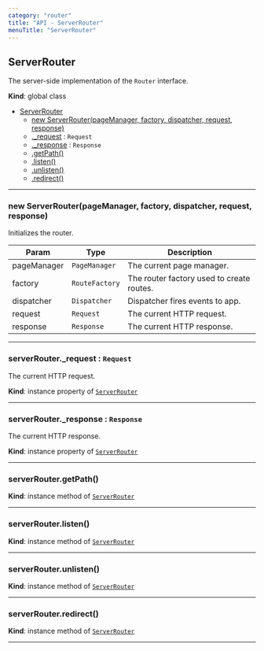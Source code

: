 ```yaml
---
category: "router"
title: "API - ServerRouter"
menuTitle: "ServerRouter"
---
```


## ServerRouter&nbsp;<a name="ServerRouter" href="https://github.com/seznam/ima/tree/17.5.2/router/ServerRouter.js#L28" target="_blank"><span class="icon"><i class="fas fa-external-link-alt fa-xs"></i></span></a>
The server-side implementation of the <code>Router</code> interface.

**Kind**: global class  

* [ServerRouter](#ServerRouter)
    * [new ServerRouter(pageManager, factory, dispatcher, request, response)](#new_ServerRouter_new)
    * [._request](#ServerRouter+_request) : <code>Request</code>
    * [._response](#ServerRouter+_response) : <code>Response</code>
    * [.getPath()](#ServerRouter+getPath)
    * [.listen()](#ServerRouter+listen)
    * [.unlisten()](#ServerRouter+unlisten)
    * [.redirect()](#ServerRouter+redirect)


* * *

### new ServerRouter(pageManager, factory, dispatcher, request, response)&nbsp;<a name="new_ServerRouter_new"></a>
Initializes the router.


| Param | Type | Description |
| --- | --- | --- |
| pageManager | <code>PageManager</code> | The current page manager. |
| factory | <code>RouteFactory</code> | The router factory used to create routes. |
| dispatcher | <code>Dispatcher</code> | Dispatcher fires events to app. |
| request | <code>Request</code> | The current HTTP request. |
| response | <code>Response</code> | The current HTTP response. |


* * *

### serverRouter.\_request : <code>Request</code>&nbsp;<a name="ServerRouter+_request" href="https://github.com/seznam/ima/tree/17.5.2/router/ServerRouter.js#L36" target="_blank"><span class="icon"><i class="fas fa-external-link-alt fa-xs"></i></span></a>
The current HTTP request.

**Kind**: instance property of [<code>ServerRouter</code>](#ServerRouter)  

* * *

### serverRouter.\_response : <code>Response</code>&nbsp;<a name="ServerRouter+_response" href="https://github.com/seznam/ima/tree/17.5.2/router/ServerRouter.js#L43" target="_blank"><span class="icon"><i class="fas fa-external-link-alt fa-xs"></i></span></a>
The current HTTP response.

**Kind**: instance property of [<code>ServerRouter</code>](#ServerRouter)  

* * *

### serverRouter.getPath()&nbsp;<a name="ServerRouter+getPath" href="https://github.com/seznam/ima/tree/17.5.2/router/ServerRouter.js#L49" target="_blank"><span class="icon"><i class="fas fa-external-link-alt fa-xs"></i></span></a>
**Kind**: instance method of [<code>ServerRouter</code>](#ServerRouter)  

* * *

### serverRouter.listen()&nbsp;<a name="ServerRouter+listen" href="https://github.com/seznam/ima/tree/17.5.2/router/ServerRouter.js#L56" target="_blank"><span class="icon"><i class="fas fa-external-link-alt fa-xs"></i></span></a>
**Kind**: instance method of [<code>ServerRouter</code>](#ServerRouter)  

* * *

### serverRouter.unlisten()&nbsp;<a name="ServerRouter+unlisten" href="https://github.com/seznam/ima/tree/17.5.2/router/ServerRouter.js#L63" target="_blank"><span class="icon"><i class="fas fa-external-link-alt fa-xs"></i></span></a>
**Kind**: instance method of [<code>ServerRouter</code>](#ServerRouter)  

* * *

### serverRouter.redirect()&nbsp;<a name="ServerRouter+redirect" href="https://github.com/seznam/ima/tree/17.5.2/router/ServerRouter.js#L70" target="_blank"><span class="icon"><i class="fas fa-external-link-alt fa-xs"></i></span></a>
**Kind**: instance method of [<code>ServerRouter</code>](#ServerRouter)  

* * *

